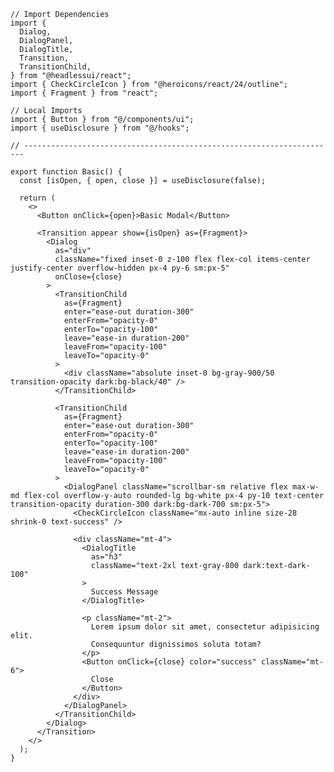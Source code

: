 ﻿```tsx
// Import Dependencies
import {
  Dialog,
  DialogPanel,
  DialogTitle,
  Transition,
  TransitionChild,
} from "@headlessui/react";
import { CheckCircleIcon } from "@heroicons/react/24/outline";
import { Fragment } from "react";

// Local Imports
import { Button } from "@/components/ui";
import { useDisclosure } from "@/hooks";

// ----------------------------------------------------------------------

export function Basic() {
  const [isOpen, { open, close }] = useDisclosure(false);

  return (
    <>
      <Button onClick={open}>Basic Modal</Button>

      <Transition appear show={isOpen} as={Fragment}>
        <Dialog
          as="div"
          className="fixed inset-0 z-100 flex flex-col items-center justify-center overflow-hidden px-4 py-6 sm:px-5"
          onClose={close}
        >
          <TransitionChild
            as={Fragment}
            enter="ease-out duration-300"
            enterFrom="opacity-0"
            enterTo="opacity-100"
            leave="ease-in duration-200"
            leaveFrom="opacity-100"
            leaveTo="opacity-0"
          >
            <div className="absolute inset-0 bg-gray-900/50 transition-opacity dark:bg-black/40" />
          </TransitionChild>

          <TransitionChild
            as={Fragment}
            enter="ease-out duration-300"
            enterFrom="opacity-0"
            enterTo="opacity-100"
            leave="ease-in duration-200"
            leaveFrom="opacity-100"
            leaveTo="opacity-0"
          >
            <DialogPanel className="scrollbar-sm relative flex max-w-md flex-col overflow-y-auto rounded-lg bg-white px-4 py-10 text-center transition-opacity duration-300 dark:bg-dark-700 sm:px-5">
              <CheckCircleIcon className="mx-auto inline size-28 shrink-0 text-success" />

              <div className="mt-4">
                <DialogTitle
                  as="h3"
                  className="text-2xl text-gray-800 dark:text-dark-100"
                >
                  Success Message
                </DialogTitle>

                <p className="mt-2">
                  Lorem ipsum dolor sit amet, consectetur adipisicing elit.
                  Consequuntur dignissimos soluta totam?
                </p>
                <Button onClick={close} color="success" className="mt-6">
                  Close
                </Button>
              </div>
            </DialogPanel>
          </TransitionChild>
        </Dialog>
      </Transition>
    </>
  );
}

```
